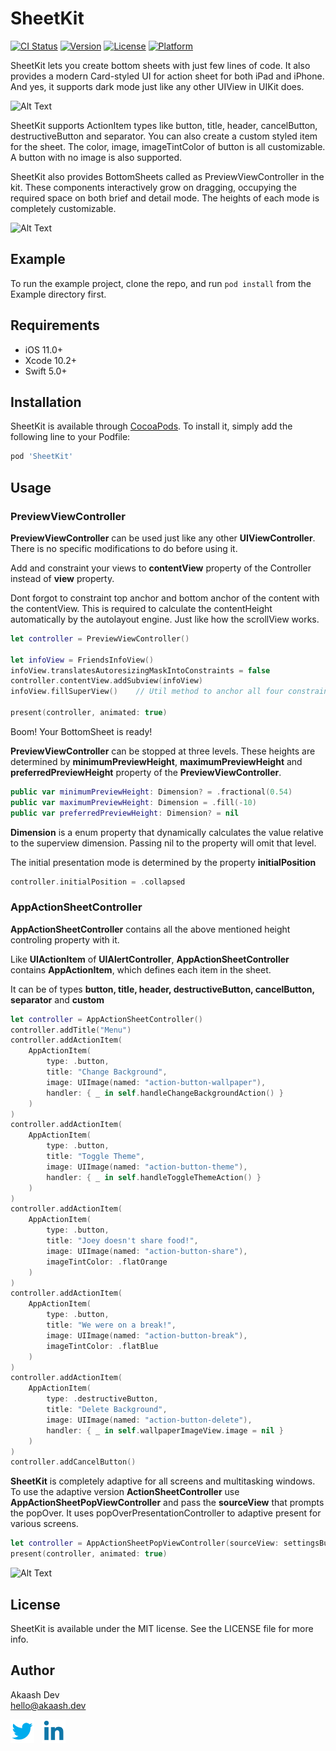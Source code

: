 # SheetKit

[![CI Status](https://img.shields.io/travis/akaashdev/SheetKit.svg?style=flat)](https://travis-ci.org/akaashdev/SheetKit)
[![Version](https://img.shields.io/cocoapods/v/SheetKit.svg?style=flat)](https://cocoapods.org/pods/SheetKit)
[![License](https://img.shields.io/cocoapods/l/SheetKit.svg?style=flat)](https://cocoapods.org/pods/SheetKit)
[![Platform](https://img.shields.io/cocoapods/p/SheetKit.svg?style=flat)](https://cocoapods.org/pods/SheetKit)


SheetKit lets you create bottom sheets with just few lines of code. It also provides a modern Card-styled UI for action sheet for both iPad and iPhone. And yes, it supports dark mode just like any other UIView in UIKit does.

![Alt Text](https://github.com/akaashdev/SheetKit/blob/master/Screenshots/screen-record-iphone-1.gif)

SheetKit supports ActionItem types like button, title, header, cancelButton, destructiveButton and separator. You can also create a custom styled item for the sheet. The color, image, imageTintColor of button is all customizable. A button with no image is also supported.

SheetKit also provides BottomSheets called as PreviewViewController in the kit. These components interactively grow on dragging, occupying the required space on both brief and detail mode. The heights of each mode is completely customizable.

![Alt Text](https://github.com/akaashdev/SheetKit/blob/master/Screenshots/screen-record-ipad-1.gif)

## Example

To run the example project, clone the repo, and run `pod install` from the Example directory first.

## Requirements

* iOS 11.0+
* Xcode 10.2+
* Swift 5.0+

## Installation

SheetKit is available through [CocoaPods](https://cocoapods.org). To install
it, simply add the following line to your Podfile:

```ruby
pod 'SheetKit'
```

## Usage

### PreviewViewController 

**PreviewViewController** can be used just like any other **UIViewController**. There is no specific modifications to do before using it.

Add and constraint your views to **contentView** property of the Controller instead of **view** property. 

Dont forgot to constraint top anchor and bottom anchor of the content with the contentView. This is required to calculate the contentHeight automatically by the autolayout engine. Just like how the scrollView works.

```swift
let controller = PreviewViewController()

let infoView = FriendsInfoView()
infoView.translatesAutoresizingMaskIntoConstraints = false
controller.contentView.addSubview(infoView)
infoView.fillSuperView()    // Util method to anchor all four constraints with superview

present(controller, animated: true)
```
Boom! Your BottomSheet is ready!
	
**PreviewViewController** can be stopped at three levels. These heights are determined by **minimumPreviewHeight**, **maximumPreviewHeight** and **preferredPreviewHeight** property of the **PreviewViewController**.

```swift
public var minimumPreviewHeight: Dimension? = .fractional(0.54)
public var maximumPreviewHeight: Dimension = .fill(-10)
public var preferredPreviewHeight: Dimension? = nil
```

**Dimension** is a enum property that dynamically calculates the value relative to the superview dimension.
Passing nil to the property will omit that level.

The initial presentation mode is determined by the property **initialPosition**

```swift
controller.initialPosition = .collapsed
```


### AppActionSheetController

**AppActionSheetController** contains all the above mentioned height controling property with it. 

Like **UIActionItem** of **UIAlertController**, **AppActionSheetController** contains **AppActionItem**, which defines each item in the sheet.

It can be of types **button, title, header, destructiveButton, cancelButton, separator** and **custom**

```swift
let controller = AppActionSheetController()
controller.addTitle("Menu")
controller.addActionItem(
    AppActionItem(
        type: .button,
        title: "Change Background",
        image: UIImage(named: "action-button-wallpaper"),
        handler: { _ in self.handleChangeBackgroundAction() }
    )
)
controller.addActionItem(
    AppActionItem(
        type: .button,
        title: "Toggle Theme",
        image: UIImage(named: "action-button-theme"),
        handler: { _ in self.handleToggleThemeAction() }
    )
)
controller.addActionItem(
    AppActionItem(
        type: .button,
        title: "Joey doesn't share food!",
        image: UIImage(named: "action-button-share"),
        imageTintColor: .flatOrange
    )
)
controller.addActionItem(
    AppActionItem(
        type: .button,
        title: "We were on a break!",
        image: UIImage(named: "action-button-break"),
        imageTintColor: .flatBlue
    )
)
controller.addActionItem(
    AppActionItem(
        type: .destructiveButton,
        title: "Delete Background",
        image: UIImage(named: "action-button-delete"),
        handler: { _ in self.wallpaperImageView.image = nil }
    )
)
controller.addCancelButton()
```

**SheetKit** is completely adaptive for all screens and multitasking windows.​ To use the adaptive version **ActionSheetController** use **AppActionSheetPopViewController** and pass the **sourceView** that prompts the popOver. It uses popOverPresentationController to adaptive present for various screens.

```swift
let controller = AppActionSheetPopViewController(sourceView: settingsButton)
present(controller, animated: true)
```
![Alt Text](https://github.com/akaashdev/SheetKit/blob/master/Screenshots/screen-record-ipad-2.gif)


## License

SheetKit is available under the MIT license. See the LICENSE file for more info.


## Author
Akaash Dev </br>
[hello@akaash.dev](mailto:hello@akaash.dev?Subject=Hello!)


<a href="https://twitter.com/akaash_dev"><img src="https://raw.githubusercontent.com/akaashdev/portfolio-site/master/img/social-icons/twitter-icon-original.png" width=38px height=38px></a> &nbsp; <a href="https://linkedin.com/in/akaashdev"><img src="https://raw.githubusercontent.com/akaashdev/portfolio-site/master/img/social-icons/linkedin-icon-original.png" width=38px height=38px></a> 

